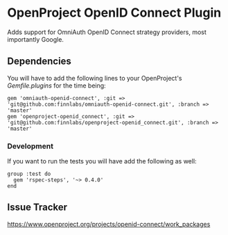 # OpenProject OpenID Connect Plugin

Adds support for OmniAuth OpenID Connect strategy providers, most importantly Google.

## Dependencies

You will have to add the following lines to your OpenProject's _Gemfile.plugins_ for the time being:

    gem 'omniauth-openid-connect', :git => 'git@github.com:finnlabs/omniauth-openid-connect.git', :branch => 'master'
	gem 'openproject-openid_connect', :git => 'git@github.com:finnlabs/openproject-openid_connect.git', :branch => 'master'

### Development

If you want to run the tests you will have add the following as well:

    group :test do
  	  gem 'rspec-steps', '~> 0.4.0'
  	end

## Issue Tracker

https://www.openproject.org/projects/openid-connect/work_packages
